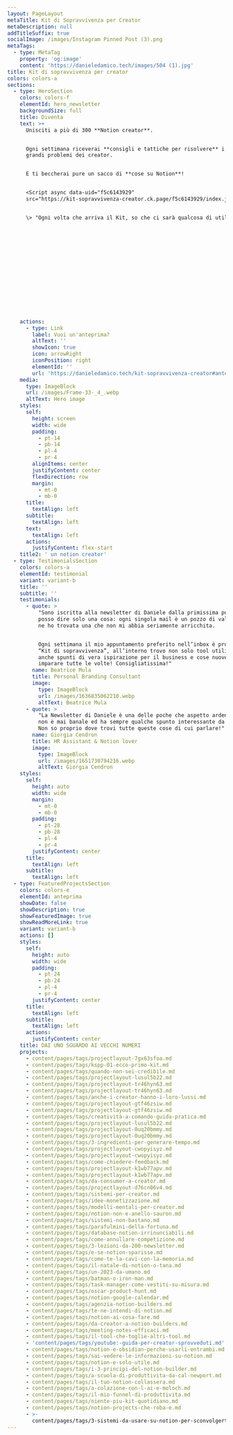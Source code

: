 ```yaml
---
layout: PageLayout
metaTitle: Kit di Sopravvivenza per Creator
metaDescription: null
addTitleSuffix: true
socialImage: /images/Instagram Pinned Post (3).png
metaTags:
  - type: MetaTag
    property: 'og:image'
    content: 'https://danieledamico.tech/images/504 (1).jpg'
title: Kit di sopravvivenza per creator
colors: colors-a
sections:
  - type: HeroSection
    colors: colors-f
    elementId: hero_newsletter
    backgroundSize: full
    title: Diventa
    text: >+
      Unisciti a più di 300 **Notion creator**.


      Ogni settimana riceverai **consigli e tattiche per risolvere** i 3 più
      grandi problemi dei creator.


      E ti beccherai pure un sacco di **cose su Notion**!


      <Script async data-uid="f5c6143929"
      src="https://kit-sopravvivenza-creator.ck.page/f5c6143929/index.js"/>


      \> "Ogni volta che arriva il Kit, so che ci sarà qualcosa di utile!"
















    actions:
      - type: Link
        label: Vuoi un'anteprima?
        altText: ''
        showIcon: true
        icon: arrowRight
        iconPosition: right
        elementId: ''
        url: 'https://danieledamico.tech/kit-sopravvivenza-creator#anteprima'
    media:
      type: ImageBlock
      url: /images/Frame-33-_4_.webp
      altText: Hero image
    styles:
      self:
        height: screen
        width: wide
        padding:
          - pt-14
          - pb-14
          - pl-4
          - pr-4
        alignItems: center
        justifyContent: center
        flexDirection: row
        margin:
          - mt-0
          - mb-0
      title:
        textAlign: left
      subtitle:
        textAlign: left
      text:
        textAlign: left
      actions:
        justifyContent: flex-start
    title2: ' un notion creator'
  - type: TestimonialsSection
    colors: colors-a
    elementId: testimonial
    variant: variant-b
    title: ''
    subtitle: ''
    testimonials:
      - quote: >
          "Sono iscritta alla newsletter di Daniele dalla primissima puntata e
          posso dire solo una cosa: ogni singola mail è un pozzo di valore, non
          ne ho trovata una che non mi abbia seriamente arricchita.


          Ogni settimana il mio appuntamento preferito nell’inbox è proprio il
          “Kit di sopravvivenza”, all’interno trovo non solo tool utilissimi, ma
          anche spunti di vera ispirazione per il business e cose nuove da
          imparare tutte le volte! Consigliatissima!"
        name: Beatrice Mula
        title: Personal Branding Consultant
        image:
          type: ImageBlock
          url: /images/1636835062210.webp
          altText: Beatrice Mula
      - quote: >
          "La Newsletter di Daniele è una delle poche che aspetto ardentemente,
          non è mai banale ed ha sempre qualche spunto interessante da salvare!
          Non so proprio dove trovi tutte queste cose di cui parlare!"
        name: Giorgia Cendron
        title: HR Assistant & Notion lover
        image:
          type: ImageBlock
          url: /images/1651730794216.webp
          altText: Giorgia Cendron
    styles:
      self:
        height: auto
        width: wide
        margin:
          - mt-0
          - mb-0
        padding:
          - pt-28
          - pb-28
          - pl-4
          - pr-4
        justifyContent: center
      title:
        textAlign: left
      subtitle:
        textAlign: left
  - type: FeaturedProjectsSection
    colors: colors-e
    elementId: anteprima
    showDate: false
    showDescription: true
    showFeaturedImage: true
    showReadMoreLink: true
    variant: variant-b
    actions: []
    styles:
      self:
        height: auto
        width: wide
        padding:
          - pt-24
          - pb-24
          - pl-4
          - pr-4
        justifyContent: center
      title:
        textAlign: left
      subtitle:
        textAlign: left
      actions:
        justifyContent: center
    title: DAI UNO SGUARDO AI VECCHI NUMERI
    projects:
      - content/pages/tags/projectlayout-7gx63sfoa.md
      - content/pages/tags/kspp-01-ecco-primo-kit.md
      - content/pages/tags/quando-non-sei-credibile.md
      - content/pages/tags/projectlayout-lusul5b22.md
      - content/pages/tags/projectlayout-tr46hyn63.md
      - content/pages/tags/projectlayout-tr46hyn63.md
      - content/pages/tags/anche-i-creator-hanno-i-loro-lussi.md
      - content/pages/tags/projectlayout-gtf46zsiw.md
      - content/pages/tags/projectlayout-gtf46zsiw.md
      - content/pages/tags/creatività-a-comando-guida-pratica.md
      - content/pages/tags/projectlayout-lusul5b22.md
      - content/pages/tags/projectlayout-0uq20bmmy.md
      - content/pages/tags/projectlayout-0uq20bmmy.md
      - content/pages/tags/3-ingredienti-per-generare-tempo.md
      - content/pages/tags/projectlayout-cwopyisyz.md
      - content/pages/tags/projectlayout-cwopyisyz.md
      - content/pages/tags/come-chiedere-feedback.md
      - content/pages/tags/projectlayout-k1wb77apv.md
      - content/pages/tags/projectlayout-k1wb77apv.md
      - content/pages/tags/da-consumer-a-creator.md
      - content/pages/tags/projectlayout-d76cn06v4.md
      - content/pages/tags/sistemi-per-creator.md
      - content/pages/tags/idee-monetizzazione.md
      - content/pages/tags/modelli-mentali-per-creator.md
      - content/pages/tags/notion-non-e-anello-sauron.md
      - content/pages/tags/sistemi-non-bastano.md
      - content/pages/tags/parafulmini-della-fortuna.md
      - content/pages/tags/database-notion-irrinunciabili.md
      - content/pages/tags/come-annullare-competizione.md
      - content/pages/tags/3-lezioni-da-200-newsletter.md
      - content/pages/tags/e-se-notion-sparisse.md
      - content/pages/tags/come-te-la-cavi-con-la-memoria.md
      - content/pages/tags/il-natale-di-notion-o-tana.md
      - content/pages/tags/un-2023-da-umano.md
      - content/pages/tags/batman-o-iron-man.md
      - content/pages/tags/task-manager-come-vestiti-su-misura.md
      - content/pages/tags/oscar-product-hunt.md
      - content/pages/tags/notion-google-calendar.md
      - content/pages/tags/agenzia-notion-builders.md
      - content/pages/tags/te-ne-intendi-di-notion.md
      - content/pages/tags/notion-ai-cosa-fare.md
      - content/pages/tags/da-creator-a-notion-builders.md
      - content/pages/tags/meeting-notes-efficaci.md
      - content/pages/tags/il-tool-che-toglie-altri-tool.md
      - 'content/pages/tags/youtube:-guida-per-creator-sprovveduti.md'
      - content/pages/tags/notion-e-obsidian-perche-usarli-entrambi.md
      - content/pages/tags/sai-vedere-le-informazioni-su-notion.md
      - content/pages/tags/notion-e-solo-utile.md
      - content/pages/tags/i-3-principi-del-notion-builder.md
      - content/pages/tags/a-scuola-di-produttivita-da-cal-newport.md
      - content/pages/tags/il-tuo-notion-collassera.md
      - content/pages/tags/a-colazione-con-l-ai-e-moloch.md
      - content/pages/tags/il-mio-funnel-di-produttivita.md
      - content/pages/tags/niente-piu-kit-quotidiano.md
      - content/pages/tags/notion-projects-che-roba-e.md
      - >-
        content/pages/tags/3-sistemi-da-usare-su-notion-per-sconvolgerti-la-vita.md
---
```

